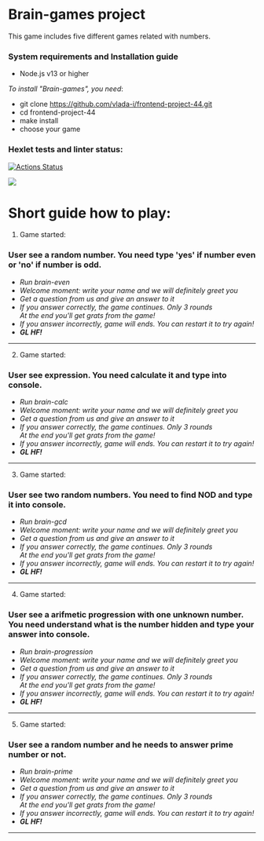 # Brain-games project

This game includes five different games related with numbers.

### System requirements and Installation guide

- Node.js v13 or higher

*To install "Brain-games", you need*:

- git clone https://github.com/vlada-i/frontend-project-44.git
- cd frontend-project-44
- make install
- choose your game

### Hexlet tests and linter status:
[![Actions Status](https://github.com/vlada-i/frontend-project-44/workflows/hexlet-check/badge.svg)](https://github.com/vlada-i/frontend-project-44/actions)

<a href="https://codeclimate.com/github/vlada-i/frontend-project-44/maintainability"><img src="https://api.codeclimate.com/v1/badges/c33ac8cf10eba7f1fa53/maintainability" /></a>

# Short guide how to play:

1. Game started:

### User see a random number. You need type 'yes' if number even or 'no' if number is odd.

- *Run brain-even*
- *Welcome moment: write your name and we will definitely greet you*
- *Get a question from us and give an answer to it*
- *If you answer correctly, the game continues. Only 3 rounds</br>At the end you'll get grats from the game!*
- *If you answer incorrectly, game will ends. You can restart it to try again!*
- ***GL HF!***

___

2. Game started:

### User see expression. You need calculate it and type into console.

- *Run brain-calc*
- *Welcome moment: write your name and we will definitely greet you*
- *Get a question from us and give an answer to it*
- *If you answer correctly, the game continues. Only 3 rounds</br>At the end you'll get grats from the game!*
- *If you answer incorrectly, game will ends. You can restart it to try again!*
- ***GL HF!***

___

3. Game started:

### User see two random numbers. You need to find NOD and type it into console.

- *Run brain-gcd*
- *Welcome moment: write your name and we will definitely greet you*
- *Get a question from us and give an answer to it*
- *If you answer correctly, the game continues. Only 3 rounds</br>At the end you'll get grats from the game!*
- *If you answer incorrectly, game will ends. You can restart it to try again!*
- ***GL HF!***

___

4. Game started:

### User see a arifmetic progression with one unknown number. You need understand what is the number hidden and type your answer into console.

- *Run brain-progression*
- *Welcome moment: write your name and we will definitely greet you*
- *Get a question from us and give an answer to it*
- *If you answer correctly, the game continues. Only 3 rounds</br>At the end you'll get grats from the game!*
- *If you answer incorrectly, game will ends. You can restart it to try again!*
- ***GL HF!***

___

5. Game started:

### User see a random number and he needs to answer prime number or not.

- *Run brain-prime*
- *Welcome moment: write your name and we will definitely greet you*
- *Get a question from us and give an answer to it*
- *If you answer correctly, the game continues. Only 3 rounds</br>At the end you'll get grats from the game!*
- *If you answer incorrectly, game will ends. You can restart it to try again!*
- ***GL HF!***

___
